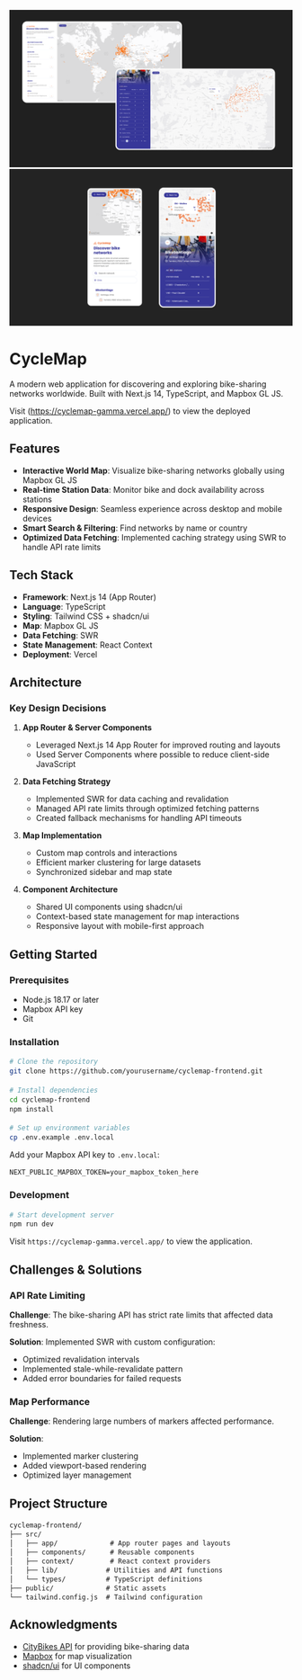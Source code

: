 ![Banner](./public/Banner%20Desktop.png)
![Banner](./public/Banner%20Mobile.png)

# CycleMap

A modern web application for discovering and exploring bike-sharing networks worldwide. Built with Next.js 14, TypeScript, and Mapbox GL JS.

Visit (https://cyclemap-gamma.vercel.app/) to view the deployed application.


## Features

- **Interactive World Map**: Visualize bike-sharing networks globally using Mapbox GL JS
- **Real-time Station Data**: Monitor bike and dock availability across stations
- **Responsive Design**: Seamless experience across desktop and mobile devices
- **Smart Search & Filtering**: Find networks by name or country
- **Optimized Data Fetching**: Implemented caching strategy using SWR to handle API rate limits

## Tech Stack

- **Framework**: Next.js 14 (App Router)
- **Language**: TypeScript
- **Styling**: Tailwind CSS + shadcn/ui
- **Map**: Mapbox GL JS
- **Data Fetching**: SWR
- **State Management**: React Context
- **Deployment**: Vercel

## Architecture

### Key Design Decisions

1. **App Router & Server Components**

   - Leveraged Next.js 14 App Router for improved routing and layouts
   - Used Server Components where possible to reduce client-side JavaScript

2. **Data Fetching Strategy**

   - Implemented SWR for data caching and revalidation
   - Managed API rate limits through optimized fetching patterns
   - Created fallback mechanisms for handling API timeouts

3. **Map Implementation**

   - Custom map controls and interactions
   - Efficient marker clustering for large datasets
   - Synchronized sidebar and map state

4. **Component Architecture**
   - Shared UI components using shadcn/ui
   - Context-based state management for map interactions
   - Responsive layout with mobile-first approach

## Getting Started

### Prerequisites

- Node.js 18.17 or later
- Mapbox API key
- Git

### Installation

```bash
# Clone the repository
git clone https://github.com/yourusername/cyclemap-frontend.git

# Install dependencies
cd cyclemap-frontend
npm install

# Set up environment variables
cp .env.example .env.local
```

Add your Mapbox API key to `.env.local`:

```env
NEXT_PUBLIC_MAPBOX_TOKEN=your_mapbox_token_here
```

### Development

```bash
# Start development server
npm run dev
```

Visit `https://cyclemap-gamma.vercel.app/` to view the application.

## Challenges & Solutions

### API Rate Limiting

**Challenge**: The bike-sharing API has strict rate limits that affected data freshness.

**Solution**: Implemented SWR with custom configuration:

- Optimized revalidation intervals
- Implemented stale-while-revalidate pattern
- Added error boundaries for failed requests

### Map Performance

**Challenge**: Rendering large numbers of markers affected performance.

**Solution**:

- Implemented marker clustering
- Added viewport-based rendering
- Optimized layer management

## Project Structure

```
cyclemap-frontend/
├── src/
│   ├── app/             # App router pages and layouts
│   ├── components/      # Reusable components
│   ├── context/         # React context providers
│   ├── lib/            # Utilities and API functions
│   └── types/          # TypeScript definitions
├── public/             # Static assets
└── tailwind.config.js  # Tailwind configuration
```

## Acknowledgments

- [CityBikes API](https://api.citybik.es/v2/) for providing bike-sharing data
- [Mapbox](https://www.mapbox.com/) for map visualization
- [shadcn/ui](https://ui.shadcn.com/) for UI components
